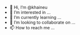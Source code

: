 - 👋 Hi, I’m @khaineu
- 👀 I’m interested in ...
- 🌱 I’m currently learning ...
- 💞️ I’m looking to collaborate on ...
- 📫 How to reach me ...

<!---
khaineu/khaineu is a ✨ special ✨ repository because its `README.md` (this file) appears on your GitHub profile.
You can click the Preview link to take a look at your changes.
--->
